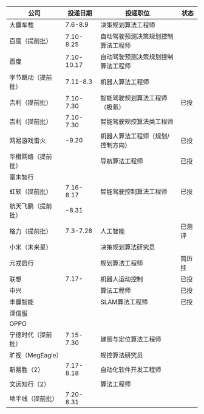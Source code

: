 | 公司               | 投递日期   | 投递职位                           | 状态   |
| ------------------ | ---------- | ---------------------------------- | ------ |
| 大疆车载           | 7.6-8.9    | 决策规划算法工程师                 |        |
| 百度（提前批）     | 7.10-8.25  | 自动驾驶预测决策规划控制算法工程师 |        |
| 百度               | 7.10-10.17 | 自动驾驶预测决策规划控制算法工程师 |        |
| 字节跳动（提前批） | 7.11-8.3   | 机器人算法工程师                   |        |
| 吉利（提前批）     | 7.10-7.30  | 智能驾驶规划算法工程师（极氪）     | 已投   |
| 吉利（提前批）     | 7.10-7.30  | 智能驾驶规控算法类工程师           |        |
| 网易游戏雷火       | -9.20      | 机器人算法工程师（规划/控制方向）  | 已投   |
| 华橙网络（提前批） |            | 导航算法工程师                     | 已投   |
| 毫末智行           |            |                                    |        |
| 虹软（提前批）     | 7.16-8.17  | 智能驾驶控制算法工程师             | 已投   |
| 航天飞鹏（提前批） | -8.31      |                                    |        |
| 格力（提前批）     | 7.3-7.28   | 人工智能                           | 已测评 |
| 小米（未来星）     |            | 决策规划算法研究员                 |        |
| 元戎启行           |            | 规划算法工程师                     | 简历挂 |
| 联想               | 7.17-      | 机器人运动控制                     | 已投   |
| 中兴               |            | 算法工程师                         | 已投   |
| 丰疆智能           |            | SLAM算法工程师                     | 已投   |
| 深信服             |            |                                    |        |
| OPPO               |            |                                    |        |
| 宁德时代（提前批） | 7.15-7.30  | 建图与定位算法工程师               |        |
| 旷视（MegEagle）   |            | 规控算法研究员                     |        |
| 新易胜（2）        | 7.17-8.18  | 自动化软件开发工程师               |        |
| 文远知行（2）      |            | 算法工程师                         |        |
| 地平线（提前批）   | 7.20-8.31  |                                    |        |
